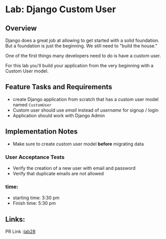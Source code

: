 # Lab: Django Custom User

## Overview

Django does a great job at allowing to get started with a solid foundation. But a foundation is just the beginning. We still need to "build the house."

One of the first things many developers need to do is have a custom user.

For this lab you'll build your application from the very beginning with a Custom User model.

## Feature Tasks and Requirements

- create Django application from scratch that has a custom user model named `CustomUser`
- Custom user should use *email* instead of *username* for signup / login
- Application should work with Django Admin

## Implementation Notes

- Make sure to create custom user model **before** migrating data

### User Acceptance Tests

- Verify the creation of a new user with email and password
- Verify that duplicate emails are not allowed

### time:

- starting time: 3:30 pm
- Finish time: 5:30 pm

## Links:

PR Link :[lab28](https://github.com/baselatalla/django-custom-user/pull/1)
